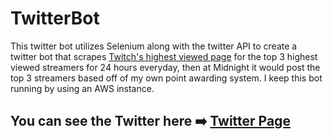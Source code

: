 # TwitterBot
This twitter bot utilizes Selenium along with the twitter API to create a twitter bot that scrapes [Twitch's highest viewed page](https://www.twitch.tv/directory/all?sort=VIEWER_COUNT) for the top 3 highest viewed streamers for 24 hours everyday, then at Midnight it would post the top 3 streamers based off of my own point awarding system. I keep this bot running by using an AWS instance.
## You can see the Twitter here ➡️ [Twitter Page](https://twitter.com/TopTwitchStream)
